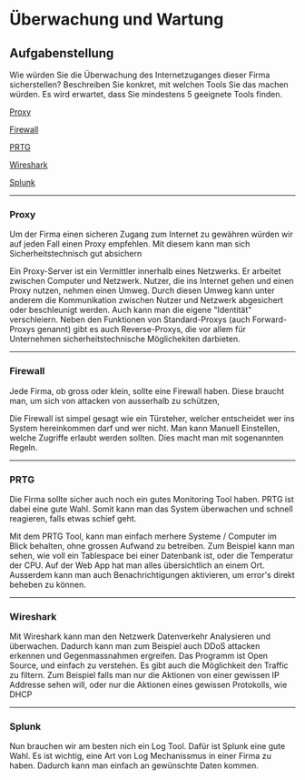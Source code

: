 <h1>Überwachung und Wartung</h1>


<h2>Aufgabenstellung</h2>

Wie würden Sie die Überwachung des Internetzuganges dieser Firma sicherstellen? Beschreiben Sie konkret, mit welchen Tools Sie das machen würden. Es wird erwartet, dass Sie mindestens 5 geeignete Tools finden.

[Proxy](#Proxy)

[Firewall](#Firewall)

[PRTG](#PRTG)

[Wireshark](#Wireshark)

[Splunk](#Splunk)

---
<h3>Proxy</h3>

Um der Firma einen sicheren Zugang zum Internet zu gewähren würden wir auf jeden Fall einen Proxy empfehlen. Mit diesem kann man sich Sicherheitstechnisch gut absichern

Ein Proxy-Server ist ein Vermittler innerhalb eines Netzwerks. Er arbeitet zwischen Computer und Netzwerk. Nutzer, die ins Internet gehen und einen Proxy nutzen, nehmen einen Umweg. Durch diesen Umweg kann unter anderem die Kommunikation zwischen Nutzer und Netzwerk abgesichert oder beschleunigt werden. Auch kann man die eigene "Identität" verschleiern. Neben den Funktionen von Standard-Proxys (auch Forward-Proxys genannt) gibt es auch Reverse-Proxys, die vor allem für Unternehmen sicherheitstechnische Möglichekiten darbieten.

---
<h3>Firewall</h3>

Jede Firma, ob gross oder klein, sollte eine Firewall haben. Diese braucht man, um sich von attacken von ausserhalb zu schützen,

Die Firewall ist simpel gesagt wie ein Türsteher, welcher entscheidet wer ins System hereinkommen darf und wer nicht. Man kann Manuell Einstellen, welche Zugriffe erlaubt werden sollten. Dies macht man mit sogenannten Regeln. 

---

<h3>PRTG</h3>

Die Firma sollte sicher auch noch ein gutes Monitoring Tool haben. PRTG ist dabei eine gute Wahl. Somit kann man das System überwachen und schnell reagieren, falls etwas schief geht.

Mit dem PRTG Tool, kann man einfach merhere Systeme / Computer im Blick behalten, ohne grossen Aufwand zu betreiben. Zum Beispiel kann man sehen, wie voll ein Tablespace bei einer Datenbank ist, oder die Temperatur der CPU. Auf der Web App hat man alles übersichtlich an einem Ort. Ausserdem kann man auch Benachrichtigungen aktivieren, um error's direkt beheben zu können.

--- 

<h3>Wireshark</h3>

Mit Wireshark kann man den Netzwerk Datenverkehr Analysieren und überwachen. Dadurch kann man zum Beispiel auch DDoS attacken erkennen und Gegenmassnahmen ergreifen. Das Programm ist Open Source, und einfach zu verstehen. Es gibt auch die Möglichkeit den Traffic zu filtern. Zum Beispiel falls man nur die Aktionen von einer gewissen IP Addresse sehen will, oder nur die Aktionen eines gewissen Protokolls, wie DHCP

---

<h3>Splunk</h3>

Nun brauchen wir am besten nich ein Log Tool. Dafür ist Splunk eine gute Wahl. Es ist wichtig, eine Art von Log Mechanissmus in einer Firma zu haben. Dadurch kann man einfach an gewünschte Daten kommen.

